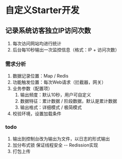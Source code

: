 # 自定义Starter开发

## 记录系统访客独立IP访问次数

1. 每次访问网站均进行统计
2. 后台每10秒输出一次监控信息（格式：IP + 访问次数）

### 需求分析

1. 数据记录位置：Map / Redis
2. 功能触发位置：每次Web请求（拦截器，网关）
3. 业务参数（配置项）
   1. 输出频度：默认10秒，用户可自定义
   2. 数据特征：累计数据 / 阶段数据，默认是累计数据
   3. 输出格式：详细模式 / 极简模式
4. 校验环境，设置加载条件



### todo

1. 输出到控制台改为输出为文件，以日志的形式输出
2. 加分布式锁 保证线程安全 -- Redission实现
3. 打包上传

